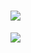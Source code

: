 # <img src="https://readme-typing-svg.herokuapp.com/?lines=Welcome%20visitors!;I%20am%20Yuqi%20HU!&font=Roboto" />

<!---
- 👋 Hi there, this is Yuqi HU. I am a M.Phil student at HKUST(GZ).
- 👯 I am open to collaboration, feel free to contact me via Email (👈)!
- ⚡ Please check my [homepage](https://jd92.wang) for my CV and latest update!
- 🌟 Welcome to subscribe to my other blogs ([CSDN](https://blog.csdn.net/qq_45776432), [juejin](https://juejin.cn/user/1416638117190264)). 
-->

![](https://komarev.com/ghpvc/?username=ALEEEHU&label=VISITORS)








